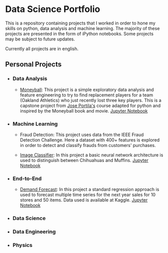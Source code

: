 # Data Science Portfolio
This is a repository containing projects that I worked in order to hone my skills on python, data analysis and machine learning. The majority of these projects are presented in the form of iPython notebooks. Some projects may be subject to future updates.

Currently all projects are in english.

##  Personal Projects

* ### Data Analysis
  
  * [Moneyball](https://github.com/diogolbar/portfolio/tree/main/Moneyball): This project is a simple exploratory data analysis and feature engineering to try to find replacement players for a team (Oakland Athletics) who just recently lost three key players. This is a capstone project from [Jose Portila's](https://www.udemy.com/course/data-science-and-machine-learning-bootcamp-with-r/) course adapted for python and inspired by the Moneyball book and movie. [Jupyter Notebook](https://nbviewer.jupyter.org/github/diogolbar/portfolio/blob/main/Moneyball/Moneyball.ipynb)

* ### Machine Learning
  
  * Fraud Detection: This project uses data from the IEEE Fraud Detection Challenge. Here a dataset with 400+ features is explored in order to detect and classify frauds from customers' purchases.

  * [Image Classifier](https://github.com/diogolbar/image-classifier): In this project a basic neural network architecture is used to distinguish between Chihuahuas and Muffins. [Jupyter Notebook](https://nbviewer.jupyter.org/github/diogolbar/image-classifier/blob/main/Chihuahua-Muffin.ipynb)
  
* ### End-to-End
  
  * [Demand Forecast](https://github.com/diogolbar/store-sales-forecast): In this project a standard regression approach is used to forecast multiple time series for the next year sales for 10 stores and 50 items. Data used is available at Kaggle. [Jupyter Notebook](https://nbviewer.jupyter.org/github/diogolbar/store-sales-forecast/blob/main/DemandTimeSeries.ipynb)

* ### Data Science

* ### Data Engineering

* ### Physics
